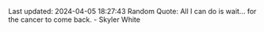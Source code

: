 Last updated: 2024-04-05 18:27:43
Random Quote: All I can do is wait... for the cancer to come back. - Skyler White